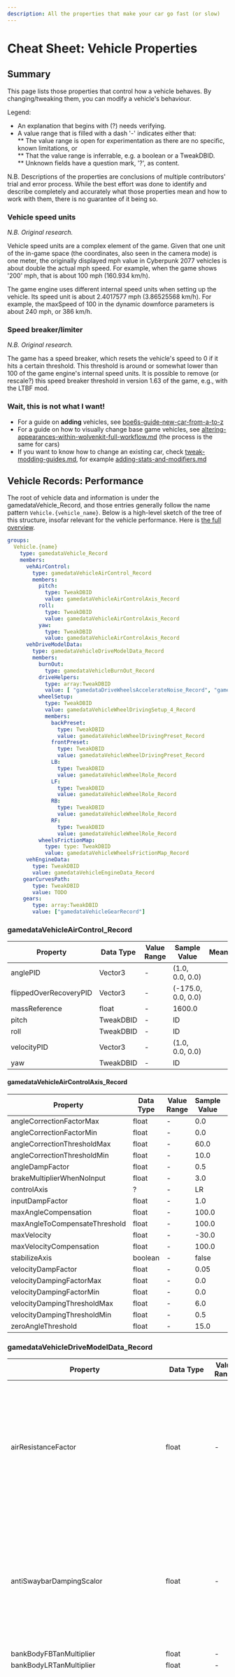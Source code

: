 ```yaml
---
description: All the properties that make your car go fast (or slow)
---
```


# Cheat Sheet: Vehicle Properties

## Summary

This page lists those properties that control how a vehicle behaves. By changing/tweaking them, you can modify a vehicle's behaviour.

Legend:

* An explanation that begins with (?) needs verifying.
* A value range that is filled with a dash '-' indicates either that:\
  \*\* The value range is open for experimentation as there are no specific, known limitations, or\
  \*\* That the value range is inferrable, e.g. a boolean or a TweakDBID.\
  \*\* Unknown fields have a question mark, '?', as content.

N.B. Descriptions of the properties are conclusions of multiple contributors' trial and error process. While the best effort was done to identify and describe completely and accurately what those properties mean and how to work with them, there is no guarantee of it being so.

### Vehicle speed units

_N.B. Original research._

Vehicle speed units are a complex element of the game. Given that one unit of the in-game space (the coordinates, also seen in the camera mode) is one meter, the originally displayed mph value in Cyberpunk 2077 vehicles is about double the actual mph speed. For example, when the game shows '200' mph, that is about 100 mph (160.934 km/h).

The game engine uses different internal speed units when setting up the vehicle. Its speed unit is about 2.4017577 mph (3.86525568 km/h). For example, the maxSpeed of 100 in the dynamic downforce parameters is about 240 mph, or 386 km/h.

### Speed breaker/limiter

_N.B. Original research._

The game has a speed breaker, which resets the vehicle's speed to 0 if it hits a certain threshold. This threshold is around or somewhat lower than 100 of the game engine's internal speed units. It is possible to remove (or rescale?) this speed breaker threshold in version 1.63 of the game, e.g., with the LTBF mod.

### Wait, this is not what I want!

* For a guide on **adding** vehicles, see [boe6s-guide-new-car-from-a-to-z](../../../modding-guides/vehicles/boe6s-guide-new-car-from-a-to-z/ "mention")
* For a guide on how to visually change base game vehicles, see [altering-appearances-within-wolvenkit-full-workflow.md](../../../modding-guides/npcs/appearances-change-the-looks/altering-appearances-within-wolvenkit-full-workflow.md "mention") (the process is the same for cars)
* If you want to know how to change an existing car, check [tweak-modding-guides.md](../../tweaks/tweak-modding-guides.md "mention"), for example [adding-stats-and-modifiers.md](../../../modding-guides/items-equipment/editing-existing-items/adding-stats-and-modifiers.md "mention")

## Vehicle Records: Performance

The root of vehicle data and information is under the gamedataVehicle\_Record, and those entries generally follow the name pattern `Vehicle.{vehicle_name}`. Below is a high-level sketch of the tree of this structure, insofar relevant for the vehicle performance. Here is [the full overview](vehicle-record.md).

```yaml
groups:
  Vehicle.{name}
    type: gamedataVehicle_Record
    members:
      vehAirControl:
        type: gamedataVehicleAirControl_Record
        members:
          pitch:
            type: TweakDBID
            value: gamedataVehicleAirControlAxis_Record
          roll:
            type: TweakDBID
            value: gamedataVehicleAirControlAxis_Record
          yaw:
            type: TweakDBID
            value: gamedataVehicleAirControlAxis_Record
      vehDriveModelData:
        type: gamedataVehicleDriveModelData_Record
        members:
          burnOut:
            type: gamedataVehicleBurnOut_Record
          driveHelpers:
            type: array:TweakDBID
            value: [ "gamedataDriveWheelsAccelerateNoise_Record", "gamedataDynamicDownforceHelper_Record", "gamedataHandbrakeFrictionModifier_Record", "gamedataInAirGravityModifier_Record", "gamedataRearWheelsFrictionModifier_Record", "gamedataRotationLimiter_Record", "gamedataUphillDriveHelper_Record" ]
          wheelSetup:
            type: TweakDBID
            value: gamedataVehicleWheelDrivingSetup_4_Record
            members:
              backPreset:
                type: TweakDBID
                value: gamedataVehicleWheelDrivingPreset_Record
              frontPreset:
                type: TweakDBID
                value: gamedataVehicleWheelDrivingPreset_Record
              LB:
                type: TweakDBID
                value: gamedataVehicleWheelRole_Record
              LF:
                type: TweakDBID
                value: gamedataVehicleWheelRole_Record
              RB:
                type: TweakDBID
                value: gamedataVehicleWheelRole_Record
              RF:
                type: TweakDBID
                value: gamedataVehicleWheelRole_Record
          wheelsFrictionMap:
            type: type: TweakDBID
            value: gamedataVehicleWheelsFrictionMap_Record
      vehEngineData:
        type: TweakDBID
        value: gamedataVehicleEngineData_Record
     gearCurvesPath:
        type: TweakDBID
        value: TODO
     gears:
        type: array:TweakDBID
        value: ["gamedataVehicleGearRecord"]
```

### gamedataVehicleAirControl\_Record

| Property               | Data Type | Value Range | Sample Value       | Meaning |
| ---------------------- | --------- | ----------- | ------------------ | ------- |
| anglePID               | Vector3   | -           | (1.0, 0.0, 0.0)    |         |
| flippedOverRecoveryPID | Vector3   | -           | (-175.0, 0.0, 0.0) |         |
| massReference          | float     | -           | 1600.0             |         |
| pitch                  | TweakDBID | -           | ID                 |         |
| roll                   | TweakDBID | -           | ID                 |         |
| velocityPID            | Vector3   | -           | (1.0, 0.0, 0.0)    |         |
| yaw                    | TweakDBID | -           | ID                 |         |

#### gamedataVehicleAirControlAxis\_Record

| Property                      | Data Type | Value Range | Sample Value | Meaning |
| ----------------------------- | --------- | ----------- | ------------ | ------- |
| angleCorrectionFactorMax      | float     | -           | 0.0          |         |
| angleCorrectionFactorMin      | float     | -           | 0.0          |         |
| angleCorrectionThresholdMax   | float     | -           | 60.0         |         |
| angleCorrectionThresholdMin   | float     | -           | 10.0         |         |
| angleDampFactor               | float     | -           | 0.5          |         |
| brakeMultiplierWhenNoInput    | float     | -           | 3.0          |         |
| controlAxis                   | ?         | -           | LR           |         |
| inputDampFactor               | float     | -           | 1.0          |         |
| maxAngleCompensation          | float     | -           | 100.0        |         |
| maxAngleToCompensateThreshold | float     | -           | 100.0        |         |
| maxVelocity                   | float     | -           | -30.0        |         |
| maxVelocityCompensation       | float     | -           | 100.0        |         |
| stabilizeAxis                 | boolean   | -           | false        |         |
| velocityDampFactor            | float     | -           | 0.05         |         |
| velocityDampingFactorMax      | float     | -           | 0.0          |         |
| velocityDampingFactorMin      | float     | -           | 0.0          |         |
| velocityDampingThresholdMax   | float     | -           | 6.0          |         |
| velocityDampingThresholdMin   | float     | -           | 0.5          |         |
| zeroAngleThreshold            | float     | -           | 15.0         |         |

### gamedataVehicleDriveModelData\_Record

| Property                                 | Data Type           | Value Range | Sample Value                           | Meaning                                                                                                                                                                                                                                                                                                                                                     |
| ---------------------------------------- | ------------------- | ----------- | -------------------------------------- | ----------------------------------------------------------------------------------------------------------------------------------------------------------------------------------------------------------------------------------------------------------------------------------------------------------------------------------------------------------- |
| airResistanceFactor                      | float               | -           | 2.4                                    | The coefficient of air resistance against the vehicle when in motion. A higher value means more air resistance. It affects how quickly the car slows down after throttle lift-off.                                                                                                                                                                          |
| antiSwaybarDampingScalor                 | float               | -           | 0.75                                   | A higher value counteres left-right swaying of the vehicle, resulting in greater stability. A negative number will make the car wobble a lot for the slightest reason!                                                                                                                                                                                      |
| bankBodyFBTanMultiplier                  | float               | -           | 0.12                                   |                                                                                                                                                                                                                                                                                                                                                             |
| bankBodyLRTanMultiplier                  | float               | -           | 0.12                                   |                                                                                                                                                                                                                                                                                                                                                             |
| bodyFriction                             | float               | -           | 0.6                                    | The level of friction between the car and objects it touches, such as walls and roads. A higher value means losing more speed on hitting walls but also better grip and car stability on uneven roads. It is one factor of many that affects grip and how the car sticks to the ground.                                                                     |
| brakingEstimationMagicFactor             | float               | -           | 0.5                                    |                                                                                                                                                                                                                                                                                                                                                             |
| brakingFrictionFactor                    | float               | -           | 1.4                                    | (?) How "hard" the vehicle brakes                                                                                                                                                                                                                                                                                                                           |
| burnOut                                  | TweakDBID           | -           | ID                                     | A compound object that describes specific behavior of tyre burnout, e.g. for a race launch.                                                                                                                                                                                                                                                                 |
| center\_of\_mass\_offset                 | Vector3             | -           | (0, -0.13, 0.08)                       | (?) Where the center of mass is (relative to the vehicle's spawn point)                                                                                                                                                                                                                                                                                     |
| chassis\_mass                            | float               | -           | 1750.0                                 | Presumably, the mass of the chassis, in LBS. This value is related with `total_mass`. It makes sense that this value is always ≤ `total_maws`, but it is not clear exactly what role does the difference between the two play in the car movemnent. Nonetheless, experiments show a lower car stability at high speeds when these two values are not equal. |
| differentialOvershootFactor              | float               | -           | 0.0                                    |                                                                                                                                                                                                                                                                                                                                                             |
| driveHelpers                             | array of TweakDBIDs | -           | An array of vehicle physics modifiers. |                                                                                                                                                                                                                                                                                                                                                             |
| flatTireSim                              | TweakDBID           | -           | ID                                     |                                                                                                                                                                                                                                                                                                                                                             |
| forwardWeightTransferFactor              | float               | -           | 0.3                                    |                                                                                                                                                                                                                                                                                                                                                             |
| handbrakeBrakingTorque                   | float               | -           | 1600.0                                 |                                                                                                                                                                                                                                                                                                                                                             |
| lowVelStoppingDeceleration               | float               | -           | 0.8                                    |                                                                                                                                                                                                                                                                                                                                                             |
| maxWheelTurnDeg                          | float               | -           | 45.0                                   | Determines the maximum steering angle.                                                                                                                                                                                                                                                                                                                      |
| momentOfInertia                          | Vector3             | -           | (3050.0, 900.0, 3530.0)                |                                                                                                                                                                                                                                                                                                                                                             |
| momentOfInertiaScale                     | Vector3             | -           | (1.0, 1.0, 1.0)                        |                                                                                                                                                                                                                                                                                                                                                             |
| perfectSteeringFactor                    | float               | -           | 1.0                                    |                                                                                                                                                                                                                                                                                                                                                             |
| sideWeightTransferFactor                 | float               | -           | 0.23                                   |                                                                                                                                                                                                                                                                                                                                                             |
| slipAngleCurveScale                      | float               | -           | 2.0                                    |                                                                                                                                                                                                                                                                                                                                                             |
| slipAngleMinSpeedThreshold               | float               | -           | 3.0                                    |                                                                                                                                                                                                                                                                                                                                                             |
| slipRatioCurveScale                      | float               | -           | 2.0                                    |                                                                                                                                                                                                                                                                                                                                                             |
| slipRatioMinSpeedThreshold               | float               | -           | 5.0                                    |                                                                                                                                                                                                                                                                                                                                                             |
| slopeTractionReductionBegin              | float               | -           | 12.0                                   |                                                                                                                                                                                                                                                                                                                                                             |
| slopeTractionReductionFactor             | float               | -           | 1.5                                    |                                                                                                                                                                                                                                                                                                                                                             |
| slopeTractionReductionMax                | float               | -           | 30.0                                   |                                                                                                                                                                                                                                                                                                                                                             |
| smoothWheelContactDecreaseTime           | float               | ≥ 0         | 0.0                                    |                                                                                                                                                                                                                                                                                                                                                             |
| smoothWheelContactIncreseTime            | float               | ≥ 0         | 0.0                                    |                                                                                                                                                                                                                                                                                                                                                             |
| total\_mass                              | float               | -           | 1750.0                                 | The total mass of the vehicle, in LBS. See `chassis_mass` for a longer explanation and a warning.                                                                                                                                                                                                                                                           |
| turnUpdateBaseSpeedThreshold             | float               | -           | 5.0                                    |                                                                                                                                                                                                                                                                                                                                                             |
| turnUpdateInputDiffForFastChange         | float               | -           | 1.0                                    |                                                                                                                                                                                                                                                                                                                                                             |
| turnUpdateInputDiffForSlowChange         | float               | -           | 0.0                                    |                                                                                                                                                                                                                                                                                                                                                             |
| turnUpdateInputDiffProgressionPow        | float               | -           | 0.7                                    |                                                                                                                                                                                                                                                                                                                                                             |
| turnUpdateInputFastChangeSpeed           | float               | -           | 1.0                                    |                                                                                                                                                                                                                                                                                                                                                             |
| turnUpdateInputSlowChangeSpeed           | float               | -           | 0.15                                   |                                                                                                                                                                                                                                                                                                                                                             |
| turnUpdateMaxSpeedThreshold              | float               | -           | 45.0                                   |                                                                                                                                                                                                                                                                                                                                                             |
| turnUpdateMaxSpeedTurnChangeMul          | float               | -           | 2.15                                   |                                                                                                                                                                                                                                                                                                                                                             |
| turnUpdateMaxSpeedTurnMul                | float               | -           | 0.16                                   |                                                                                                                                                                                                                                                                                                                                                             |
| turnUpdateMidSpeedThreshold              | float               | -           | 25.0                                   |                                                                                                                                                                                                                                                                                                                                                             |
| turnUpdateMidSpeedTurnChangeMul          | float               | -           | 1.58                                   |                                                                                                                                                                                                                                                                                                                                                             |
| turnUpdateMidSpeedTurnMul                | float               | -           | 0.41                                   |                                                                                                                                                                                                                                                                                                                                                             |
| turningRollFactor                        | float               | -           | 1.0                                    |                                                                                                                                                                                                                                                                                                                                                             |
| turningRollFactorWeakContactMul          | float               | -           | 1.0                                    |                                                                                                                                                                                                                                                                                                                                                             |
| turningRollFactorWeakContactThresholdMax | float               | -           | 0.6                                    |                                                                                                                                                                                                                                                                                                                                                             |
| turningRollFactorWeakContactThresholdMin | float               | -           | 0.9                                    |                                                                                                                                                                                                                                                                                                                                                             |
| useAlternativeTurnUpdate                 | boolean             | -           | true                                   |                                                                                                                                                                                                                                                                                                                                                             |
| waterParams                              | TweakDBID           | -           | ID                                     |                                                                                                                                                                                                                                                                                                                                                             |
| wheelSetup                               | TweakDBID           | -           | ID                                     | A compound object that contains much of things related with the wheel behavior.                                                                                                                                                                                                                                                                             |
| wheelTurnMaxAddPerSecond                 | float               | -           | 100.0                                  | The maximum speed of steering.                                                                                                                                                                                                                                                                                                                              |
| wheelTurnMaxSubPerSecond                 | float               | -           | 130.0                                  | The maximum speed of the steering wheel/handles returning to the neutral position.                                                                                                                                                                                                                                                                          |
| wheelsFrictionMap                        | TweakDBID           | -           | ID                                     |                                                                                                                                                                                                                                                                                                                                                             |

In addition to the above, motorcycles (gamedataBikeDriveModelData\_Record) also have:

| Property                | Data Type   | Value Range | Sample Value   | Meaning                                                |
| ----------------------- | ----------- | ----------- | -------------- | ------------------------------------------------------ |
| bikeCOMOffsetDampFactor | float       | -           | 0.25           |                                                        |
| bikeCurvesPath          | TweakDBID   | -           | ID             |                                                        |
| bikeMaxCOMLongOffset    | float       | -           | 0.77           |                                                        |
| bikeMaxTilt             | float       | -           | 38.0           | (?) How far it will tilt in a curve                    |
| bikeMinCOMLongOffset    | float       | -           | 0.87           |                                                        |
| bikeTiltCustomSpeed     | float       | -           | 150.0          |                                                        |
| bikeTiltPID             | array:Float | -           | \[2.5, 0.2, 0] |                                                        |
| bikeTiltReturnSpeed     | float       | -           | 103.0          | (?) How far it will un-tilt when you go straight again |
| bikeTiltSpeed           | float       | -           | 103.0          | (?) How fast it will tilt in a curve                   |

#### gamedataVehicleBurnOut\_Record

| Property                              | Data Type | Value Range | Sample Value | Meaning |
| ------------------------------------- | --------- | ----------- | ------------ | ------- |
| burnOutGripBonus                      | float     | -           | 6.8          |         |
| gripBonusMaxLaunchSpeed               | float     | -           | 11.0         |         |
| gripBonusMaxSpeedMultiplier           | float     | -           | 1.7          |         |
| lateralAccelForwardSpeedMaxDecimation | float     | -           | 0.65         |         |
| lateralForceMaxAcceleration           | float     | -           | 0.4          |         |
| lateralForceMaxSpeed                  | float     | -           | 6.8          |         |
| lateralSlipRatioInfluence             | float     | -           | 0.62         |         |
| maxBrakeForceModifier                 | float     | -           | 0.8          |         |
| maxDriveWheelSlipRatio                | float     | -           | 25.0         |         |
| maxLateralAccelSlipRatioMultipler     | float     | -           | 0.64         |         |
| maxLongFrictionSlipRatioMultipler     | float     | -           | 0.7          |         |
| maxSpeedToInitiateBurnOut             | float     | -           | 27.0         |         |
| minBrakeForceModifier                 | float     | -           | 0.01         |         |
| minLongFrictionCoeff                  | float     | -           | 0.66         |         |
| minLongFrictionSlipRatioScaled        | float     | -           | 0.1          |         |

#### gamedataDriveWheelsAccelerateNoise\_Record

| Property                  | Data Type | Value Range | Sample Value | Meaning |
| ------------------------- | --------- | ----------- | ------------ | ------- |
| accelerationBoost         | float     | -           | 0.3          |         |
| accelerationBoostMaxSpeed | float     | -           | 10.0         |         |
| accelerationBoostReverse  | float     | -           | 2.0          |         |
| accelerationNoiseMaxSpeed | float     | -           | 12.0         |         |
| maxApplyTime              | float     | -           | 1.6          |         |
| maxForcesDifference       | float     | -           | 1.0          |         |
| minApplyTime              | float     | ≥ 0         | 0.8          |         |
| minForcesDifference       | float     | -           | 1.0          |         |
| type                      | TweakDBID | -           | ID           |         |

#### gamedataDynamicDownforceHelper\_Record

| Property             | Data Type | Value Range | Sample Value | Meaning                                                                                                                                                                    |
| -------------------- | --------- | ----------- | ------------ | -------------------------------------------------------------------------------------------------------------------------------------------------------------------------- |
| maxSpeed             | float     | -           | 40.0         | (?) The speed up to which the dynamic downforce graph stretches. Unit: engine's internal.                                                                                  |
| maxSpeedFactorAir    | float     | -           | 0.0          | (?) Scales the effect that helps vehicle come back to the ground once it separates from it, like an aerodynamic downforce.                                                 |
| maxSpeedFactorGround | float     | -           | 0.4          | Scales the effect that enables the vehicle to corner better at high speed while on the ground, an effect similar to an aerodynamic downforce. It could have other effects. |
| minSpeed             | float     | -           | 10.0         | (?) The speed from which the dynamic downforce graph stretches. Unit: engine's internal.                                                                                   |
| type                 | TweakDBID | -           | ID           | (?) Is the link to the dynamic force curve data.                                                                                                                           |

#### gamedataHandbrakeFrictionModifier\_Record

| Property                   | Data Type | Value Range | Sample Value | Meaning |
| -------------------------- | --------- | ----------- | ------------ | ------- |
| additionalBrakeForLongUse  | float     | -           | 0.7          |         |
| blendOutTime               | float     | ≥ 0         | 0.6          |         |
| postHandbrakeTractionBoost | float     | -           | 2.0          |         |
| rearWheelsLatFrictionCoef  | float     | -           | 0.9          |         |
| rearWheelsLongFrictionCoef | float     | -           | 0.6          |         |
| type                       | TweakDBID | -           | ID           |         |

#### gamedataInAirGravityModifier\_Record

| Property               | Data Type | Value Range | Sample Value | Meaning |
| ---------------------- | --------- | ----------- | ------------ | ------- |
| baseAddedGravity       | float     | -           | 0.4          |         |
| driveSpeedAddedGravity | float     | -           | 0.2          |         |
| maxDriveSpeed          | float     | -           | 20.0         |         |
| minDriveSpeed          | float     | -           | 3.0          |         |
| smoothingFactor        | float     | -           | 0.2          |         |
| type                   | TweakDBID | -           | ID           |         |
| zVelReductionEnd       | float     | -           | -10.0        |         |
| zVelReductionStart     | float     | -           | -4.0         |         |

#### gamedataRearWheelsFrictionModifier\_Record

| Property              | Data Type | Value Range | Sample Value | Meaning |
| --------------------- | --------- | ----------- | ------------ | ------- |
| maxHelperAcceleration | float     | -           | 10.0         |         |
| maxLatSlipRatio       | float     | -           | 5.0          |         |
| maxLongSlipRatio      | float     | -           | 1.5          |         |
| maxSpeed              | float     | -           | 18.0         |         |
| minLatFrictionCoef    | float     | -           | 0.62         |         |
| minLatSlipRatio       | float     | -           | 0.25         |         |
| minLongFrictionCoef   | float     | -           | 0.8          |         |
| minLongSlipRatio      | float     | -           | 0.3          |         |
| type                  | TweakDBID | -           | ID           |         |

#### gamedataRotationLimiter\_Record

This structure seems aimed at drifting characteristics of the vehicle.

| Property            | Data Type | Value Range | Sample Value | Meaning |
| ------------------- | --------- | ----------- | ------------ | ------- |
| driftExceededAngle  | float     | -           | 60.0         |         |
| driftFullAngleBegin | float     | -           | 20.0         |         |
| driftFullAngleEnd   | float     | -           | 40.0         |         |
| driftLimit          | float     | -           | 2.3          |         |
| driftLimitMaxVel    | float     | -           | 18.0         |         |
| driftLimitStartVel  | float     | -           | 8.0          |         |
| handbrakeLimit      | float     | -           | 2.49         |         |
| maxAngularSpeedRad  | float     | -           | 2.6          |         |
| smoothingTime       | float     | -           | 0.2          |         |
| type                | TweakDBID | -           | ID           |         |

#### gamedataUphillDriveHelper\_Record

| Property                  | Data Type | Value Range | Sample Value | Meaning |
| ------------------------- | --------- | ----------- | ------------ | ------- |
| slopeCompensationFactor   | float     | -           | 0.5          |         |
| slopeCompensationMaxAngle | float     | -           | 20.0         |         |
| type                      | TweakDBID | -           | ID           |         |

#### The .wheelSetup property

This property maps the behavior of the wheels. It has four variables LF, RF, LB, RB that determine the roles of the four wheels, and it also had detailed setups for the wheels under its `.frontPreset` and `.backPreset`.

**gamedataVehicleWheelDrivingPreset\_Record**

N.B. Vehicles generally have two instances of this entry, one for the front wheel(s) and one for the back wheel(s).

| Property                           | Data Type | Value Range | Sample Value | Meaning                                                                                                                                                                                                                                                                                                                                                                                                                    |
| ---------------------------------- | --------- | ----------- | ------------ | -------------------------------------------------------------------------------------------------------------------------------------------------------------------------------------------------------------------------------------------------------------------------------------------------------------------------------------------------------------------------------------------------------------------------- |
| extremeCompressionEventScalor      | float     | -           | 0.46         |                                                                                                                                                                                                                                                                                                                                                                                                                            |
| frictionMulLateral                 | float     | -           | 0.94         | The lateral (along the left-right axis) friction between the tyres and the road. You can experiment with different values for the front and the back set of tires, but beware that it can increase the vehicle's proneness to spins.                                                                                                                                                                                       |
| frictionMulLongitudinal            | float     | -           | 0.94         | The longitudinal (along the front-back axis) friction between the tyres and the road. You can experiment with different values for the front and the back set of tires, but beware that it can increase the vehicle's proneness to spins.                                                                                                                                                                                  |
| logicalSuspensionCompressionLength | float     | -           | 0.56         |                                                                                                                                                                                                                                                                                                                                                                                                                            |
| mass                               | float     | -           | 23.0         |                                                                                                                                                                                                                                                                                                                                                                                                                            |
| maxBrakingTorque                   | float     | -           | 720.0        | Contributes to stronger braking. A higher value here means quicker braking. You will notice it on the braking distance growing shorter as this values gets higher.                                                                                                                                                                                                                                                         |
| springBoundDampingLowRate          | float     | -           | 2200.0       |                                                                                                                                                                                                                                                                                                                                                                                                                            |
| springDamping                      | float     | -           | 4100.0       |                                                                                                                                                                                                                                                                                                                                                                                                                            |
| springDampingHighRateCompression   | float     | -           | 0.3          |                                                                                                                                                                                                                                                                                                                                                                                                                            |
| springDampingLowRateCompression    | float     | -           | 0.2          |                                                                                                                                                                                                                                                                                                                                                                                                                            |
| springReboundDamping               | float     | -           | 3900.0       |                                                                                                                                                                                                                                                                                                                                                                                                                            |
| springReboundDampingLowRate        | float     | -           | 2300.0       |                                                                                                                                                                                                                                                                                                                                                                                                                            |
| springStiffness                    | float     | -           | 21.0         |                                                                                                                                                                                                                                                                                                                                                                                                                            |
| swaybarDisplacementLimit           | float     | -           | 0.14         |                                                                                                                                                                                                                                                                                                                                                                                                                            |
| swaybarLengthScalar                | float     | -           | 2.3          |                                                                                                                                                                                                                                                                                                                                                                                                                            |
| swaybarStiffness                   | float     | -           | 29.0         |                                                                                                                                                                                                                                                                                                                                                                                                                            |
| tenderSpringLength                 | float     | -           | 0.0          |                                                                                                                                                                                                                                                                                                                                                                                                                            |
| tireFrictionCoef                   | float     | -           | 1.0          |                                                                                                                                                                                                                                                                                                                                                                                                                            |
| tireLateralSlipEffectsMul          | float     | -           | 1.46         |                                                                                                                                                                                                                                                                                                                                                                                                                            |
| tireLongitudinalSlipEffectsMul     | float     | -           | 1.3          |                                                                                                                                                                                                                                                                                                                                                                                                                            |
| tireRollingResistanceCoef          | float     | -           | 0.002        |                                                                                                                                                                                                                                                                                                                                                                                                                            |
| visualSuspensionCompressionLength  | float     | -           | 0.04         |                                                                                                                                                                                                                                                                                                                                                                                                                            |
| visualSuspensionDroop              | float     | -           | 0.14         |                                                                                                                                                                                                                                                                                                                                                                                                                            |
| wheelsVerticalOffset               | float     | -           | 0.02         | Repositions the vehicles's wheels vertically. A lesser number (including negative) means the vehicle's body is lower, and vice versa for a higher number. Too low a vehicle means collisions with bumps on the road that can disturb driving. A too-high vehicle may impact its ability to corner. You can try combining this with the downforce parameters for a higher vehicle that is more maneuverable than otherwise. |

**gamedataVehicleWheelRole\_Record**

| Property    | Data Type | Value Range | Sample Value | Meaning                                               |
| ----------- | --------- | ----------- | ------------ | ----------------------------------------------------- |
| isDrive     | boolean   | -           | true         | (?) Does the wheel contribute to the car movemnent.   |
| isHandBrake | boolean   | -           | false        | (?) Will handbrake have an affect on this weel.       |
| isMainBrake | boolean   | -           | true         | (?) Will the main brake have an effect on this wheel. |

### gamedataVehicleEngineData\_Record

| Property                        | Data Type | Value Range | Sample Value | Meaning                                                                                                                                                                                                                                                      |
| ------------------------------- | --------- | ----------- | ------------ | ------------------------------------------------------------------------------------------------------------------------------------------------------------------------------------------------------------------------------------------------------------ |
| engineMaxTorque                 | float     | -           | 700.0        | Maximum engine torque. A lower value will lead to an engine that has to work harder to move the vehicle, and might be the limiting factor for the vehicle's top speed. A higher value means more engine power, but might cause instability when on throttle. |
| fastR1GearChange                | boolean   | -           | true         |                                                                                                                                                                                                                                                              |
| finalGearTorqueDecimationScalor | float     | -           | 1.0          |                                                                                                                                                                                                                                                              |
| flyWheelMomentOfInertia         | float     | -           | 0.3          | The coefficient of the flywheel interia. A lower value means more ease in gaining or losing speed. Vice versa vor a higher value and a slower gain or decrease of speed.                                                                                     |
| forceReverseRPMToMin            | boolean   | -           | false        |                                                                                                                                                                                                                                                              |
| gearChangeCooldown              | float     | ≥ 0         | 0.3          | The time (in seconds) before another gear change can take place after a gear change.                                                                                                                                                                         |
| gearChangeTime                  | float     | ≥ 0         | 0.22         | The time (in seconds) that it takes to change a gear.                                                                                                                                                                                                        |
| gearCurvesPath                  | TweakDBID | -           | ID           |                                                                                                                                                                                                                                                              |
| gears                           | array     | -           |              | The array with information on each of the vehicle's gears.                                                                                                                                                                                                   |
| maxRPM                          | float     | -           | 7100.0       | Maximum engine RPM.                                                                                                                                                                                                                                          |
| minRPM                          | float     | ≥ 0         | 800.0        | Minimum engine RPM. Beware of this setting in relation with the gears information. If the gear information suggests that a lower RPM is needed to stop the car than minRPM, stopping the car might become a non-straightforward thing.                       |
| resistanceTorque                | float     | -           | 100.0        | The decrease in torque with during throttle lift-off. A negative number will result in likely unwanted acceleration. Zero will render this effect neutral.                                                                                                   |
| reverseDirDelay                 | float     | ≥ 0         | 0.3          | The time (in seconds) it takes to switch from braking to car moving in reverse direction. A lesser value will allow the to start going in reverse sooner, a greater value will make it less likely to inadvertently start moving in reverse.                 |
| wheelsResistanceRatio           | float     | -           | 15.0         |                                                                                                                                                                                                                                                              |

#### gamedataVehicleGearRecord

Each of items of this type represent **one** gear of a vehicle. A vehicle will typically have multiple hears. They are stored in its engine data as an array.

| Property         | Data Type | Value Range | Sample Value | Meaning |
| ---------------- | --------- | ----------- | ------------ | ------- |
| maxEngineRPM     | float     | > 0         | 5200.0       |         |
| maxSpeed         | float     | -           | 10.0         |         |
| minEngineRPM     | float     | ≥ 0         | 800.0        |         |
| minSpeed         | float     | ≥ 0         | 0.0          |         |
| torqueMultiplier | float     | -           | 1.0          |         |

## Page History

**Created:** Jul 9, 2022 by jato\
**Intermediate edits:** March 29 2025 by [manavortex](https://app.gitbook.com/u/NfZBoxGegfUqB33J9HXuCs6PVaC3 "mention")\
**Rework:** in April 2025 by [martine-dee](https://github.com/martine-dee). While this encompasses so much more than the Drive Model, it gives a comprehensive overview in line with the original intent to show 'All the properties that make your car go fast (or slow)'. My strong suggestion is to DO keep this information in one page as a single-stop with all information.

